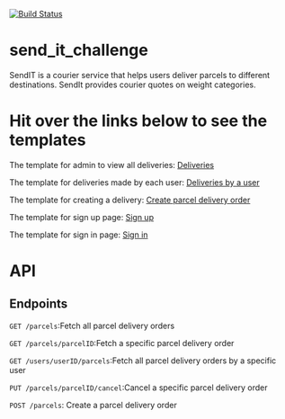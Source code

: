[![Build Status](https://travis-ci.com/YvesIraguha/send_it_challenge.svg?branch=master)](https://travis-ci.com/YvesIraguha/send_it_challenge)
# send_it_challenge
SendIT is a courier service that helps users deliver parcels to different destinations. SendIt provides courier quotes on weight categories. 

# Hit over the links below to see the templates 

The template for admin to view all deliveries: [Deliveries](https://yvesiraguha.github.io/send_it_challenge/UI/html/delivery_orders_for_admin.html)


The template for deliveries made by each user: [Deliveries by a user](https://yvesiraguha.github.io/send_it_challenge/UI/html/delivery_order_for_user.html)

The template for creating a delivery: [Create parcel delivery order](https://yvesiraguha.github.io/send_it_challenge/UI/html/index.html) 

The template for sign up page: [Sign up](https://yvesiraguha.github.io/send_it_challenge/UI/html/signup.html)

The template for sign in page: [Sign in](https://yvesiraguha.github.io/send_it_challenge/UI/html/signin.html)

# API 
## Endpoints
`GET /parcels`:Fetch all parcel delivery orders

`GET /parcels/parcelID`:Fetch a specific parcel delivery order 

`GET /users/userID/parcels`:Fetch all parcel delivery orders by a specific user 

`PUT /parcels/parcelID/cancel`:Cancel a specific parcel delivery order

`POST /parcels`: Create a parcel delivery order
